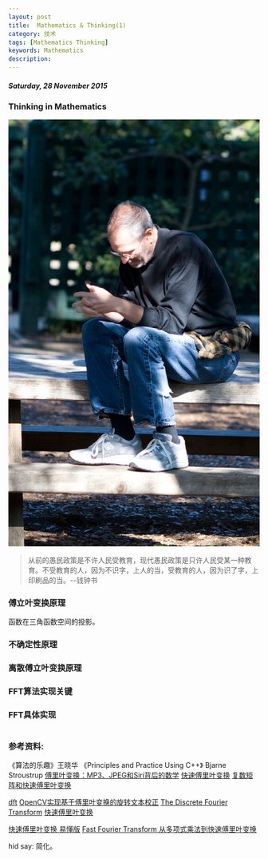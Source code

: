```yaml
---
layout: post
title:  Mathematics & Thinking(1)
category: 技术
tags: [Mathematics Thinking]
keywords: Mathematics
description:
---
```


##### Saturday, 28 November 2015

### Thinking in Mathematics

![Jobs](/../../assets/img/tech/2015/jobs_3.jpg)

> 从前的愚民政策是不许人民受教育，现代愚民政策是只许人民受某一种教育。不受教育的人，因为不识字，上人的当，受教育的人，因为识了字，上印刷品的当。--钱钟书

### 傅立叶变换原理
函数在三角函数空间的投影。

### 不确定性原理

### 离散傅立叶变换原理

### FFT算法实现关键

### FFT具体实现

````c

````



### 参考资料:
《算法的乐趣》王晓华
《Principles and Practice Using C++》 Bjarne Stroustrup
[傅里叶变换：MP3、JPEG和Siri背后的数学](http://blog.jobbole.com/51301/)
[快速傅里叶变换](http://open.163.com/movie/2008/2/A/L/M7Q4BLENR_M7QDNTVAL.html)
[复数矩阵和快速傅里叶变换](http://open.163.com/movie/2010/11/7/7/M6V0BQC4M_M6V2B4U77.html)

[dft](http://docs.opencv.org/2.4/modules/core/doc/operations_on_arrays.html#dft)
[OpenCV实现基于傅里叶变换的旋转文本校正](http://johnhany.net/2013/11/dft-based-text-rotation-correction/)
[The Discrete Fourier Transform](http://arachnoid.com/signal_processing/dft.html)
[快速傅里叶变换](https://zh.wikipedia.org/wiki/%E5%BF%AB%E9%80%9F%E5%82%85%E9%87%8C%E5%8F%B6%E5%8F%98%E6%8D%A2)

[快速傅里叶变换 易懂版](https://www.zybuluo.com/397915842/note/37965)
[Fast Fourier Transform ](http://picks.logdown.com/posts/177631-fast-fourier-transform)
[从多项式乘法到快速傅里叶变换](http://blog.miskcoo.com/2015/04/polynomial-multiplication-and-fast-fourier-transform)

hid say: 简化。



